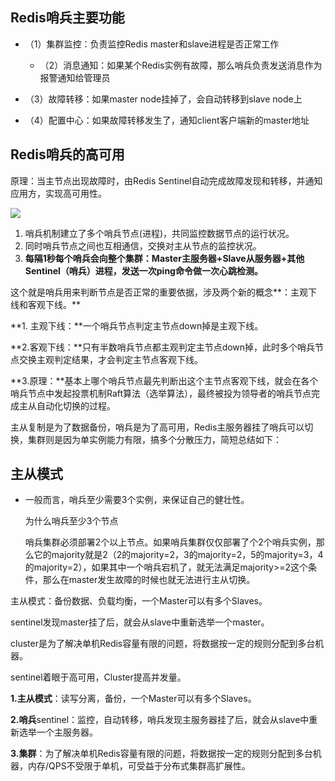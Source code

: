 ##  Redis哨兵主要功能

* （1）集群监控：负责监控Redis master和slave进程是否正常工作

  * （2）消息通知：如果某个Redis实例有故障，那么哨兵负责发送消息作为报警通知给管理员
* （3）故障转移：如果master node挂掉了，会自动转移到slave node上
* （4）配置中心：如果故障转移发生了，通知client客户端新的master地址

## Redis哨兵的高可用

原理：当主节点出现故障时，由Redis Sentinel自动完成故障发现和转移，并通知应用方，实现高可用性。

![](D:\Work\TyporaNotes\note\Sql\redis\pict\1-1.png)

1. 哨兵机制建立了多个哨兵节点(进程)，共同监控数据节点的运行状况。
2. 同时哨兵节点之间也互相通信，交换对主从节点的监控状况。
3. **每隔1秒每个哨兵会向整个集群：Master主服务器+Slave从服务器+其他Sentinel（哨兵）进程，发送一次ping命令做一次心跳检测。**

这个就是哨兵用来判断节点是否正常的重要依据，涉及两个新的概念**：主观下线和客观下线。**

**1. 主观下线：**一个哨兵节点判定主节点down掉是主观下线。

**2.客观下线：**只有半数哨兵节点都主观判定主节点down掉，此时多个哨兵节点交换主观判定结果，才会判定主节点客观下线。

**3.原理：**基本上哪个哨兵节点最先判断出这个主节点客观下线，就会在各个哨兵节点中发起投票机制Raft算法（选举算法），最终被投为领导者的哨兵节点完成主从自动化切换的过程。

主从复制是为了数据备份，哨兵是为了高可用，Redis主服务器挂了哨兵可以切换，集群则是因为单实例能力有限，搞多个分散压力，简短总结如下：

## 主从模式

* 一般而言，哨兵至少需要3个实例，来保证自己的健壮性。

  为什么哨兵至少3个节点

  哨兵集群必须部署2个以上节点。如果哨兵集群仅仅部署了个2个哨兵实例，那么它的majority就是2（2的majority=2，3的majority=2，5的majority=3，4的majority=2），如果其中一个哨兵宕机了，就无法满足majority>=2这个条件，那么在master发生故障的时候也就无法进行主从切换。

主从模式：备份数据、负载均衡，一个Master可以有多个Slaves。

sentinel发现master挂了后，就会从slave中重新选举一个master。

cluster是为了解决单机Redis容量有限的问题，将数据按一定的规则分配到多台机器。

sentinel着眼于高可用，Cluster提高并发量。

**1.主从模式**：读写分离，备份，一个Master可以有多个Slaves。

**2.哨兵**sentinel：监控，自动转移，哨兵发现主服务器挂了后，就会从slave中重新选举一个主服务器。

**3.集群**：为了解决单机Redis容量有限的问题，将数据按一定的规则分配到多台机器，内存/QPS不受限于单机，可受益于分布式集群高扩展性。
